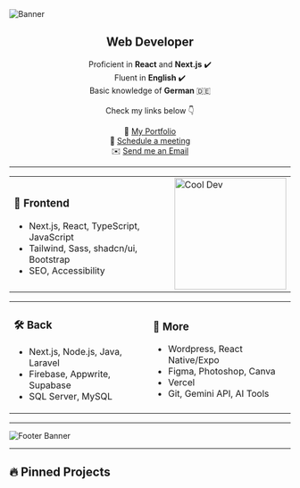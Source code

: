<img src="https://res.cloudinary.com/joelics-arts/image/upload/v1751360802/ptnia9wf5qaiebvxb6jv.png" alt="Banner" />

<h2 align="center">Web Developer</h2>

<p align="center">
  Proficient in <strong>React</strong> and <strong>Next.js</strong> ✔️<br>
  Fluent in <strong>English</strong> ✔️<br>
  Basic knowledge of <strong>German</strong> 🇩🇪<br><br>
  Check my links below 👇
</p>

<p align="center">
  🔗 <a href="https://joel-portfolio.web.app/">My Portfolio</a><br>
  📅 <a href="https://calendly.com/kananeloj12/30min">Schedule a meeting</a><br>
  ✉️ <a href="mailto:kananeloj12@gmail.com">Send me an Email</a>
</p>

---

<table>
<tr>
<td>

### 🎨 Frontend

- Next.js, React, TypeScript, JavaScript  
- Tailwind, Sass, shadcn/ui, Bootstrap  
- SEO, Accessibility  

</td>
<td>

<img src="https://your-image-link.com/character.png" alt="Cool Dev" width="200"/>

</td>
</tr>
</table>

<table>
<tr>
<td>

### 🛠 Back

- Next.js, Node.js, Java, Laravel   
- Firebase, Appwrite, Supabase
- SQL Server, MySQL  

</td>
<td>

### 📁 More

- Wordpress, React Native/Expo  
- Figma, Photoshop, Canva
- Vercel 
- Git, Gemini API, AI Tools 

</td>
</tr>
</table>

---

<img src="https://your-image-link.com/footer.png" alt="Footer Banner" />

---

## 🔥 Pinned Projects
